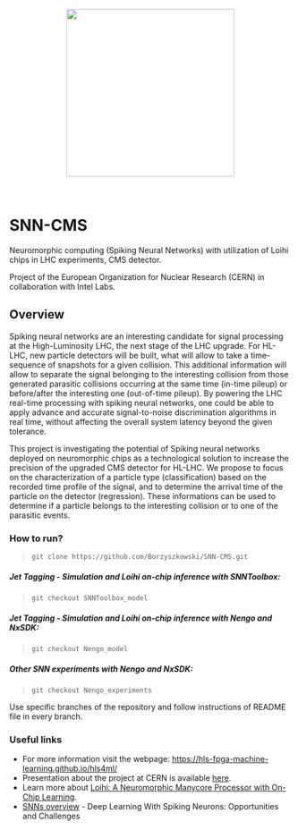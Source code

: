 <p align="center"><img src="https://openlab.cern/sites/openlab.web.cern.ch/files/LOGO_CERN_openlab_0.png" width="300" align="middle"></p>
<br>

# SNN-CMS
Neuromorphic computing (Spiking Neural Networks) with utilization of Loihi chips in LHC experiments, CMS detector.

Project of the European Organization for Nuclear Research (CERN) in collaboration with Intel Labs.

## Overview

Spiking neural networks are an interesting candidate for signal processing at the High-Luminosity LHC, the next stage of the LHC upgrade. For HL-LHC, new particle detectors will be built, what will allow to take a time-sequence of snapshots for a given collision. This additional information will allow to separate the signal belonging to the interesting collision from those generated parasitic collisions occurring at the same time (in-time pileup) or before/after the interesting one (out-of-time pileup). By powering the LHC real-time processing with spiking neural networks, one could be able to apply advance and accurate signal-to-noise discrimination algorithms in real time, without affecting the overall system latency beyond the given tolerance. 

This project is investigating the potential of Spiking neural networks deployed on neuromorphic chips as a technological solution to increase the precision of the upgraded CMS detector for HL-LHC. We propose to focus on the characterization of a particle type (classification) based on the recorded time profile of the signal, and to determine the arrival time of the particle on the detector (regression). These informations can be used to determine if a particle belongs to the interesting collision or to one of the parasitic events. 


### How to run?
>~~~~
>git clone https://github.com/Borzyszkowski/SNN-CMS.git
>~~~~

##### Jet Tagging - Simulation and Loihi on-chip inference with SNNToolbox:
>~~~~
>git checkout SNNToolbox_model
>~~~~

##### Jet Tagging - Simulation and Loihi on-chip inference with Nengo and NxSDK:
>~~~~
>git checkout Nengo_model
>~~~~


##### Other SNN experiments with Nengo and NxSDK:
>~~~~
>git checkout Nengo_experiments
>~~~~

Use specific branches of the repository and follow instructions of README file in every branch.

### Useful links

* For more information visit the webpage: https://hls-fpga-machine-learning.github.io/hls4ml/
* Presentation about the project at CERN is available [here](https://indico.cern.ch/event/830003/contributions/3523519/?fbclid=IwAR0hQG6KLb1oqnAyZy_GtXAGA23O4FtIIORfAUUhWlLxHRuarscMi1Bmfyc).
* Learn more about [Loihi: A Neuromorphic
Manycore Processor with
On-Chip Learning](https://ieeexplore.ieee.org/stamp/stamp.jsp?tp=&arnumber=8259423).
* [SNNs overview](https://www.frontiersin.org/articles/10.3389/fnins.2018.00774/full) - Deep Learning With Spiking Neurons: Opportunities and Challenges
